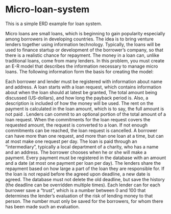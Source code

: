 # Micro-loan-system
This is a simple ERD example for loan system.

Micro loans are small loans, which is beginning to gain popularity especially among borrowers in developing countries. The idea is to bring venture lenders together using information technology. Typically, the loans will be used to finance startup or development of the borrower’s company, so that there is a realistic chance for repayment. The money in a loan can, unlike traditional loans, come from many lenders. In this problem, you must create an E-R model that describes the information necessary to manage micro loans. The following information form the basis for creating the model:

Each borrower and lender must be registered with information about name and address.
A loan starts with a loan request, which contains information about when the loan should at latest be granted, The total amount being discussed (US-dollars), and how long the payback period is. Also, a description is included of how the money will be used. The rent on the payment is calculated in the loan amount, which is to say, the full amount is not paid .
Lenders can commit to an optional portion of the total amount of a loan request.
When the commitments for the loan request covers the requested amount, the request is converted to a loan. If not enough commitments can be reached, the loan request is cancelled. A borrower can have more than one request, and more than one loan at a time, but can at most make one request per day.
The loan is paid through an “intermediary”, typically a local department of a charity, who has a name and an address.
The borrower chooses when he or she will make a payment. Every payment must be registered in the database with an amount and a date (at most one payment per loan per day). The lenders share the repayment based on how large a part of the loan they are responsible for.
If the loan is not repaid before the agreed upon deadline, a new date is agreed. The database must not delete the old deadline, but save the history (the deadline can be overridden multiple times).
Each lender can for each burrower save a “trust”, which is a number between 0 and 100 that determines the lender’s evaluation of the risk of lending money to that person. The number must only be saved for the borrowers, for whom there has been made such an evaluation.
